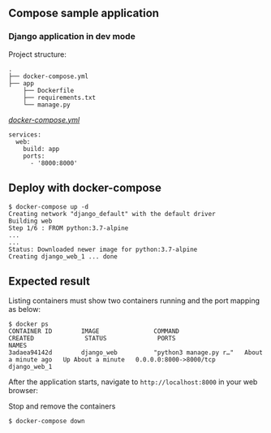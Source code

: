 ## Compose sample application
### Django application in dev mode

Project structure:
```
.
├── docker-compose.yml
├── app
    ├── Dockerfile
    ├── requirements.txt
    └── manage.py

```

[_docker-compose.yml_](docker-compose.yml)
```
services: 
  web: 
    build: app 
    ports: 
      - '8000:8000'
```

## Deploy with docker-compose

```
$ docker-compose up -d
Creating network "django_default" with the default driver
Building web
Step 1/6 : FROM python:3.7-alpine
...
...
Status: Downloaded newer image for python:3.7-alpine
Creating django_web_1 ... done

```

## Expected result

Listing containers must show two containers running and the port mapping as below:
```
$ docker ps
CONTAINER ID        IMAGE               COMMAND                  CREATED              STATUS              PORTS                    NAMES
3adaea94142d        django_web          "python3 manage.py r…"   About a minute ago   Up About a minute   0.0.0.0:8000->8000/tcp   django_web_1
```

After the application starts, navigate to `http://localhost:8000` in your web browser:

Stop and remove the containers
```
$ docker-compose down
```
